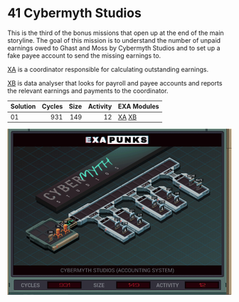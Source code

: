 # 41 Cybermyth Studios

This is the third of the bonus missions that open up at the end of the main storyline.  The goal of this mission is to understand the number of unpaid earnings owed to Ghast and Moss by Cybermyth Studios and to set up a fake payee account to send the missing earnings to.

[XA](01-XA.exa) is a coordinator responsible for calculating outstanding earnings.

[XB](01-XB.exa) is data analyser that looks for payroll and payee accounts and reports the relevant earnings and payments to the coordinator.

| Solution | Cycles | Size | Activity | EXA Modules|
|:---------|-------:|-----:|---------:|------------|
| 01       |    931 |  149 |       12 | [XA](01-XA.exa) [XB](01-XB.exa) |

![Solution 01](EXAPUNKS%20-%20Cybermyth%20Studios.gif "Solution 01")